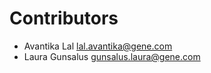 # Contributors

* Avantika Lal [lal.avantika@gene.com](mailto:lal.avantika@gene.com)
* Laura Gunsalus [gunsalus.laura@gene.com](mailto:gunsalus.laura@gene.com)

